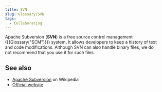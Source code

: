```yaml
---
title: SVN
slug: Glossary/SVN
tags:
  - Collaborating
---
```


Apache Subversion (**SVN**) is a free source control management ({{Glossary("SCM")}}) system. It allows developers to keep a history of text and code modifications. Although SVN can also handle binary files, we do not recommend that you use it for such files.

## See also

- [Apache Subversion](https://en.wikipedia.org/wiki/Apache_Subversion) on Wikipedia
- [Official website](https://subversion.apache.org/)
